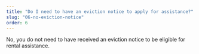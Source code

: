```yaml
---
title: "Do I need to have an eviction notice to apply for assistance?"
slug: "06-no-eviction-notice"
order: 6
---
```


No, you do not need to have received an eviction notice to be eligible for rental assistance.